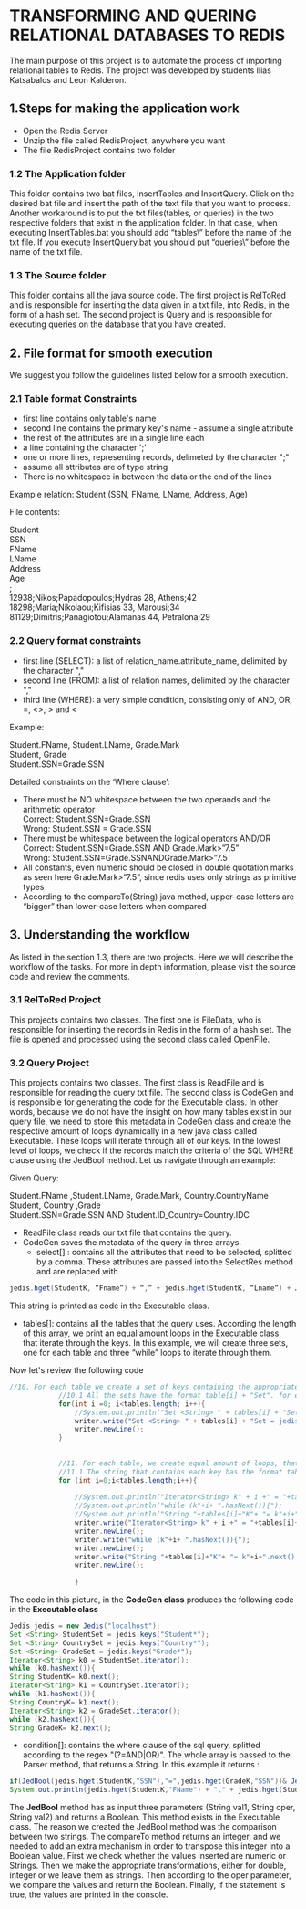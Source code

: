 # TRANSFORMING AND QUERING RELATIONAL DATABASES TO REDIS

The main purpose of this project is to automate the process of importing relational tables to Redis. The project was developed by students Ilias Katsabalos and Leon Kalderon.

## 1.Steps for making the application work
* Open the Redis Server
* Unzip the file called RedisProject, anywhere you want
* The file RedisProject contains two folder

### 1.2 The Application folder
This folder contains two bat files, InsertTables and InsertQuery. Click on the desired bat file and insert the path of the text file that you want to process.
Another workaround is to put the txt files(tables, or queries) in the two respective folders that exist in the application folder. In that case, when executing InsertTables.bat you should add “tables\” before the name of the txt file. If you execute InsertQuery.bat you should put “queries\” before the name of the txt file.

### 1.3 The Source folder
This folder contains all the java source code. The first project is RelToRed and is responsible for inserting the data given in a txt file, into Redis, in the form of a hash set. The second project is Query and is responsible for executing queries on the database that you have created.

## 2. File format for smooth execution
We suggest you follow the guidelines listed below for a smooth execution.

### 2.1 Table format Constraints
* first line contains only table's name
* second line contains the primary key's name - assume a single attribute
* the rest of the attributes are in a single line each
* a line containing the character ';'
* one or more lines, representing records, delimeted by the character ";"
* assume all attributes are of type string
* There is no whitespace in between the data or the end of the lines

Example relation: Student (SSN, FName, LName, Address, Age)  

File contents:  

Student  
SSN  
FName  
LName  
Address  
Age  
;  
12938;Nikos;Papadopoulos;Hydras 28, Athens;42  
18298;Maria;Nikolaou;Kifisias 33, Marousi;34  
81129;Dimitris;Panagiotou;Alamanas 44, Petralona;29  

### 2.2 Query format constraints
* first line (SELECT): a list of relation_name.attribute_name, delimited by the character ","
* second line (FROM): a list of relation names, delimited by the character ","
* third line (WHERE): a very simple condition, consisting only of AND, OR, =, <>, > and <

Example:  

Student.FName, Student.LName, Grade.Mark  
Student, Grade  
Student.SSN=Grade.SSN  

Detailed constraints on the ‘Where clause’:
* There must be NO whitespace between the two operands and the arithmetic operator  
Correct: Student.SSN=Grade.SSN  
Wrong: Student.SSN = Grade.SSN  
* There must be whitespace between the logical operators AND/OR  
Correct: Student.SSN=Grade.SSN AND Grade.Mark>”7.5”  
Wrong: Student.SSN=Grade.SSNANDGrade.Mark>”7.5  
* All constants, even numeric should be closed in double quotation marks as seen here Grade.Mark>”7.5”, since redis uses only strings as primitive types
* According to the compareTo(String) java method, upper-case letters are “bigger” than lower-case letters when compared

## 3. Understanding the workflow
As listed in the section 1.3, there are two projects. Here we will describe the workflow of the tasks. For more in depth information, please visit the source code and review the comments.

### 3.1 RelToRed Project
This projects contains two classes. The first one is FileData, who is responsible for inserting the records in Redis in the form of a hash set. The file is opened and processed using the second class called OpenFile.

### 3.2 Query Project
This projects contains two classes. The first class is ReadFile and is responsible for reading the query txt file.
The second class is CodeGen and is responsible for generating the code for the Executable class. In other words, because we do not have the insight on how many tables exist in our query file, we need to store this metadata in CodeGen class and create the respective amount of loops dynamically in a new java class called Executable. These loops will iterate through all of our keys. In the lowest level of loops, we check if the records match the criteria of the SQL WHERE clause using the JedBool method. Let us navigate through an example:

Given Query:  

Student.FName ,Student.LName, Grade.Mark, Country.CountryName  
Student, Country ,Grade  
Student.SSN=Grade.SSN AND Student.ID_Country=Country.IDC  

* ReadFile class reads our txt file that contains the query.
* CodeGen saves the metadata of the query in three arrays.
  * select[] : contains all the attributes that need to be selected, splitted by a comma. These attributes are passed into the SelectRes method and are replaced with
```java
jedis.hget(StudentK, “Fname”) + “,” + jedis.hget(StudentK, “Lname”) + … +
```
This string is printed as code in the Executable class.  
  * tables[]: contains all the tables that the query uses. According the length of this array, we print an equal amount loops in the Executable class, that iterate through the keys. In this example, we will create three sets, one for each table and three “while” loops to iterate through them.
 
 Now let's review the following code
```java
//10. For each table we create a set of keys containing the appropriate records from redis
			//10.1 All the sets have the format table[i] + "Set". for exampqle "StudentSet"
			for(int i =0; i<tables.length; i++){
				//System.out.println("Set <String> " + tables[i] + "Set = jedis.keys(\""+tables[i]+ "*\");");
				writer.write("Set <String> " + tables[i] + "Set = jedis.keys(\""+tables[i]+ "*\");");
				writer.newLine();
			}
							
								
			//11. For each table, we create equal amount of loops, that loop through the keys.
			//11.1 The string that contains each key has the format tables[i] + "K" for example "StudentK"
			for (int i=0;i<tables.length;i++){
			
				//System.out.println("Iterator<String> k" + i +" = "+tables[i]+"Set"+".iterator();");
				//System.out.println("while (k"+i+ ".hasNext()){");
				//System.out.println("String "+tables[i]+"K"+ "= k"+i+".next();");
				writer.write("Iterator<String> k" + i +" = "+tables[i]+"Set"+".iterator();");
				writer.newLine();
				writer.write("while (k"+i+ ".hasNext()){");
				writer.newLine();
				writer.write("String "+tables[i]+"K"+ "= k"+i+".next();");
				writer.newLine();
			   
				}
```  
The code in this picture, in the **CodeGen class** produces the following code in the **Executable class**
```java
Jedis jedis = new Jedis("localhost");
Set <String> StudentSet = jedis.keys("Student*");
Set <String> CountrySet = jedis.keys("Country*");
Set <String> GradeSet = jedis.keys("Grade*");
Iterator<String> k0 = StudentSet.iterator();
while (k0.hasNext()){
String StudentK= k0.next();
Iterator<String> k1 = CountrySet.iterator();
while (k1.hasNext()){
String CountryK= k1.next();
Iterator<String> k2 = GradeSet.iterator();
while (k2.hasNext()){
String GradeK= k2.next();
```  
  * condition[]: contains the where clause of the sql query, splitted according to the regex "(?=AND|OR)". The whole array is passed to the Parser method, that returns a String. In this example it returns :
 
```java
if(JedBool(jedis.hget(StudentK,"SSN"),"=",jedis.hget(GradeK,"SSN"))& JedBool(jedis.hget(StudentK,"ID_Country"),"=",jedis.hget(CountryK,"IDC"))& (JedBool(jedis.hget(CountryK,"CountryName"),"=","Greece")& (JedBool(jedis.hget(GradeK,"Mark"),">","7")| JedBool(jedis.hget(StudentK,"FName"),">","Mb")))){
System.out.println(jedis.hget(StudentK,"FName") + "," + jedis.hget(StudentK,"LName") + "," + jedis.hget(GradeK,"Mark") + "," + jedis.hget(CountryK,"CountryName"));}
```  
The **JedBool** method has as input three parameters (String val1, String oper, String val2) and returns a Boolean. This method exists in the Executable class. The reason we created the JedBool method was the comparison between two strings. The compareTo method returns an integer, and we needed to add an extra mechanism in order to transpose this integer into a Boolean value.
First we check whether the values inserted are numeric or Strings. Then we make the appropriate transformations, either for double, integer or we leave them as strings. Then according to the oper parameter, we compare the values and return the Boolean. Finally, if the statement is true, the values are printed in the console.
